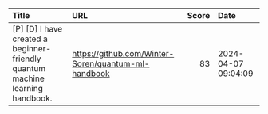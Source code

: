 | Title                                                                         | URL                                                 |   Score | Date                |
|:------------------------------------------------------------------------------|:----------------------------------------------------|--------:|:--------------------|
| [P] [D] I have created a beginner-friendly quantum machine learning handbook. | https://github.com/Winter-Soren/quantum-ml-handbook |      83 | 2024-04-07 09:04:09 |